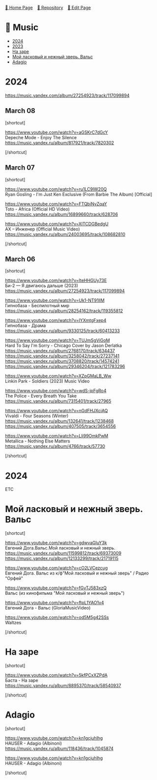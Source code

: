 <style>
	@import url("/utils/css/bootstrap-grid.css");
	@import url("/utils/css/iframe-youtube.css");
	h4 > a {
                color: initial;
        }
</style>
<script src="/shortcutsjs/shortcuts-v2.js" defer></script>


 [🚀 Home Page](https://andrewalevin.github.io/) &ensp;  [🏰 Repository](https://github.com/andrewalevin/andrewalevin.github.io) &ensp;  [🔨 Edit Page](https://github.com/andrewalevin/andrewalevin.github.io/edit/main/music.md)



# 🎸 Music

- [2024](#2024)
- [2023](#2023)
- [На заре]()
- [Мой ласковый и нежный зверь. Вальс]()
- [Adagio]()

# 2024

https://music.yandex.com/album/27254923/track/117099894


## March 08

[shortcut]

https://www.youtube.com/watch?v=aGSKrC7dGcY  
Depeche Mode - Enjoy The Silence  
https://music.yandex.ru/album/817921/track/7820302

[/shortcut]


## March 07

[shortcut]

https://www.youtube.com/watch?v=ru1LC9lW20Q  
Ryan Gosling - I'm Just Ken Exclusive (From Barbie The Album) [Official]

https://www.youtube.com/watch?v=FTQbiNvZqaY  
Toto - Africa (Official HD Video)  
https://music.yandex.ru/album/16899660/track/628706

https://www.youtube.com/watch?v=XlTCDGBedgU  
АХ – Инженер (Official Music Video)  
https://music.yandex.ru/album/24003695/track/108682810

[/shortcut]
	


## March 06

[shortcut]

https://www.youtube.com/watch?v=IteHHGUy73E  
Би-2 — Я двигаюсь дальше (2023)  
https://music.yandex.ru/album/27254923/track/117099894

https://www.youtube.com/watch?v=Uk1-NT91llM  
Гипнобаза - Беспилотный мир  
https://music.yandex.ru/album/28254162/track/119355812

https://www.youtube.com/watch?v=IYXmtgFxep4  
Гипнобаза - Драма  
https://music.yandex.ru/album/9330125/track/60413233

https://www.youtube.com/watch?v=TUJmSgViGoM  
Hard To Say I'm Sorry - Chicago Cover by Jason Derlatka  
https://music.yandex.ru/album/2768170/track/634437  
https://music.yandex.ru/album/3258042/track/27237141  
https://music.yandex.ru/album/3708820/track/14574241  
https://music.yandex.ru/album/29346204/track/121783296

https://www.youtube.com/watch?v=XZpGMaLB_Ww  
Linkin Park - Soldiers (2023) Music Video

https://www.youtube.com/watch?v=wdS-jpFgRo4  
The Police - Every Breath You Take  
https://music.yandex.ru/album/7315401/track/27965

https://www.youtube.com/watch?v=nGdFHJXciAQ  
Vivaldi - Four Seasons (Winter)  
https://music.yandex.ru/album/132641/track/1238468  
https://music.yandex.ru/album/407505/track/3654556

https://www.youtube.com/watch?v=Lli99OmkPwM  
Metallica - Nothing Else Matters  
https://music.yandex.ru/album/4766/track/57730

[/shortcut]


# 2024

ETC


# Мой ласковый и нежный зверь. Вальс

[shortcut]

https://www.youtube.com/watch?v=gdwvaGluY3k  
Евгений Дога.Вальс.Мой ласковый и нежный зверь.  
https://music.yandex.ru/album/11599812/track/69373009  
https://music.yandex.ru/album/12133299/track/21719115

https://www.youtube.com/watch?v=cO2LVCezcug  
Евгений Дога. Вальс из к/ф"Мой ласковый и нежный зверь" / Радио "Орфей"  

https://www.youtube.com/watch?v=fGvTJ583xzQ  
Вальс (из кинофильма "Мой ласковый и нежный зверь")
	
https://www.youtube.com/watch?v=ftpL1YAO1v4  
Евгений Дога - Вальс (GloriaMusicVideo)

https://www.youtube.com/watch?v=od5M5g42SSs  
Waltzes

[/shortcut]


# На заре

[shortcut]

https://www.youtube.com/watch?v=5kfPCxXZPdA  
Баста - На заре  
https://music.yandex.ru/album/8895370/track/58540937

[/shortcut]


# Adagio

[shortcut]

https://www.youtube.com/watch?v=kn1gcjuhlhg  
HAUSER - Adagio (Albinoni)  
https://music.yandex.ru/album/118436/track/1045874

https://www.youtube.com/watch?v=kn1gcjuhlhg  
HAUSER - Adagio (Albinoni)

[/shortcut]





